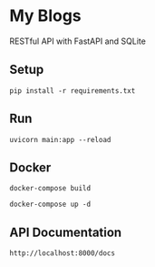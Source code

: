 # My Blogs

RESTful API with FastAPI and SQLite

## Setup

``` pip install -r requirements.txt ```

## Run

``` uvicorn main:app --reload ```

## Docker

``` docker-compose build ```

``` docker-compose up -d ```

## API Documentation

``` http://localhost:8000/docs ```